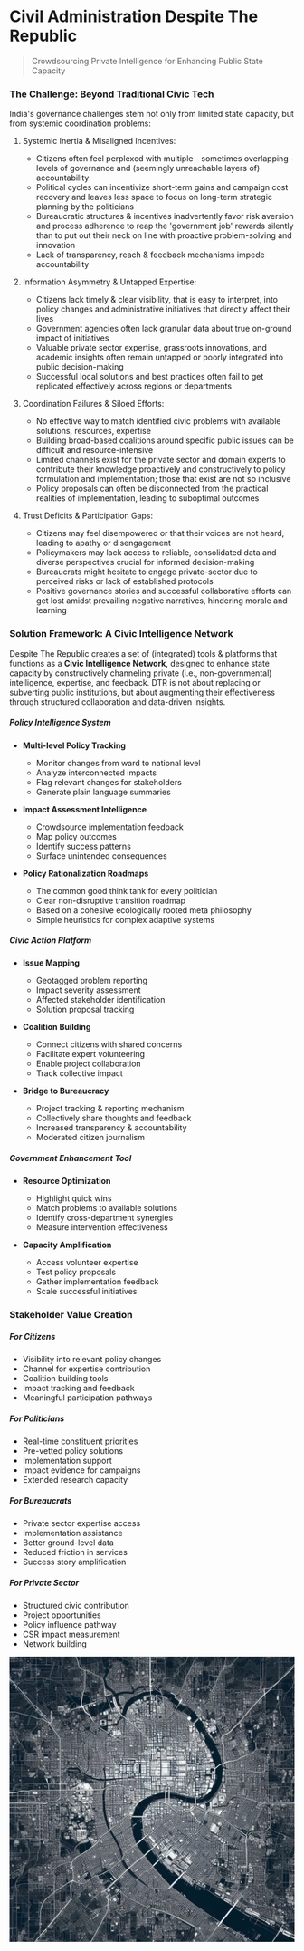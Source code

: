 # Civil Administration Despite The Republic
> Crowdsourcing Private Intelligence for Enhancing Public State Capacity
### The Challenge: Beyond Traditional Civic Tech
India's governance challenges stem not only from limited state capacity, but from systemic coordination problems:

1. Systemic Inertia & Misaligned Incentives:  
	* Citizens often feel perplexed with multiple - sometimes overlapping - levels of governance and (seemingly unreachable layers of) accountability  
	* Political cycles can incentivize short-term gains and campaign cost recovery and leaves less space to focus on long-term strategic planning by the politicians
	* Bureaucratic structures & incentives inadvertently favor risk aversion and process adherence to reap the 'government job' rewards silently than to put out their neck on line with proactive problem-solving and innovation
	* Lack of transparency, reach & feedback mechanisms impede accountability

2. Information Asymmetry & Untapped Expertise:
	* Citizens lack timely & clear visibility, that is easy to interpret, into policy changes and administrative initiatives that directly affect their lives  
	* Government agencies often lack granular data about true on-ground impact of initiatives  
	* Valuable private sector expertise, grassroots innovations, and academic insights often remain untapped or poorly integrated into public decision-making
	* Successful local solutions and best practices often fail to get replicated effectively across regions or departments

3. Coordination Failures & Siloed Efforts:  
	* No effective way to match identified civic problems with available solutions, resources, expertise  
	* Building broad-based coalitions around specific public issues can be difficult and resource-intensive
	* Limited channels exist for the private sector and domain experts to contribute their knowledge proactively and constructively to policy formulation and implementation; those that exist are not so inclusive
	* Policy proposals can often be disconnected from the practical realities of implementation, leading to suboptimal outcomes

4. Trust Deficits & Participation Gaps:
   * Citizens may feel disempowered or that their voices are not heard, leading to apathy or disengagement  
   * Policymakers may lack access to reliable, consolidated data and diverse perspectives crucial for informed decision-making  
   * Bureaucrats might hesitate to engage private-sector due to perceived risks or lack of established protocols
   * Positive governance stories and successful collaborative efforts can get lost amidst prevailing negative narratives, hindering morale and learning
### Solution Framework: A Civic Intelligence Network

Despite The Republic creates a set of (integrated) tools & platforms that functions as a **Civic Intelligence Network**, designed to enhance state capacity by constructively channeling private (i.e., non-governmental) intelligence, expertise, and feedback. DTR is not about replacing or subverting public institutions, but about augmenting their effectiveness through structured collaboration and data-driven insights.

##### Policy Intelligence System

* **Multi-level Policy Tracking**  
  * Monitor changes from ward to national level  
  * Analyze interconnected impacts  
  * Flag relevant changes for stakeholders  
  * Generate plain language summaries  

* **Impact Assessment Intelligence**  
  * Crowdsource implementation feedback  
  * Map policy outcomes  
  * Identify success patterns  
  * Surface unintended consequences  

* **Policy Rationalization Roadmaps**  
  * The common good think tank for every politician  
  * Clear non-disruptive transition roadmap  
  * Based on a cohesive ecologically rooted meta philosophy   
  * Simple heuristics for complex adaptive systems

##### Civic Action Platform

* **Issue Mapping**  
	* Geotagged problem reporting  
	* Impact severity assessment  
	* Affected stakeholder identification  
	* Solution proposal tracking  

* **Coalition Building**  
	* Connect citizens with shared concerns  
	* Facilitate expert volunteering  
	* Enable project collaboration  
	* Track collective impact  

* **Bridge to Bureaucracy**   
	* Project tracking & reporting mechanism  
	* Collectively share thoughts and feedback  
	* Increased transparency & accountability  
	* Moderated citizen journalism 

##### Government Enhancement Tool

* **Resource Optimization**  
	* Highlight quick wins  
	* Match problems to available solutions  
	* Identify cross-department synergies  
	* Measure intervention effectiveness  

* **Capacity Amplification**  
	* Access volunteer expertise  
	* Test policy proposals  
	* Gather implementation feedback  
	* Scale successful initiatives

### Stakeholder Value Creation

##### For Citizens

* Visibility into relevant policy changes  
* Channel for expertise contribution  
* Coalition building tools  
* Impact tracking and feedback  
* Meaningful participation pathways

##### For Politicians

* Real-time constituent priorities  
* Pre-vetted policy solutions  
* Implementation support  
* Impact evidence for campaigns  
* Extended research capacity

##### For Bureaucrats

* Private sector expertise access  
* Implementation assistance  
* Better ground-level data  
* Reduced friction in services  
* Success story amplification

##### For Private Sector

* Structured civic contribution  
* Project opportunities  
* Policy influence pathway  
* CSR impact measurement  
* Network building



![](../_images/dtr.jpeg)


